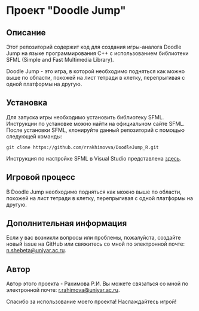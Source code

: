 # Проект "Doodle Jump"

## Описание
Этот репозиторий содержит код для создания игры-аналога Doodle Jump на языке программирования C++ с использованием библиотеки SFML (Simple and Fast Multimedia Library).

Doodle Jump - это игра, в которой необходимо подняться как можно выше по области, похожей на лист тетради в клетку, перепрыгивая с одной платформы на другую.

## Установка
Для запуска игры необходимо установить библиотеку SFML. Инструкции по установке можно найти на официальном сайте SFML. После установки SFML, клонируйте данный репозиторий с помощью следующей команды:

```
git clone https://github.com/rrakhimovva/DoodleJump_R.git
```

Инструкция по настройке SFML в Visual Studio представлена [здесь](ссылка).

## Игровой процесс
В Doodle Jump необходимо подняться как можно выше по области, похожей на лист тетради в клетку, перепрыгивая с одной платформы на другую.

## Дополнительная информация
Если у вас возникли вопросы или проблемы, пожалуйста, создайте новый issue на GitHub или свяжитесь со мной по электронной почте: n.shebeta@uniyar.ac.ru.

## Автор
Автор этого проекта - Рахимова Р.И. Вы можете связаться со мной по электронной почте: r.rahimova@uniyar.ac.ru.

Спасибо за использование моего проекта! Наслаждайтесь игрой!
